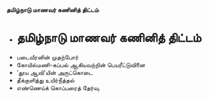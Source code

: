 **தமிழ்நாடு மாணவர் கணினித் திட்டம்**
- # தமிழ்நாடு மாணவர் கணினித் திட்டம்
- படைவீரனின் முதற்போர்
- கோயில்மணி-கப்பல் ஆகியவற்றின் பெயரீட்டுவினை
- 'தூய ஆவி'யின் அருட்கொடை
- தீக்குளித்து உயிர்நீத்தல்
- எண்ணெய்க் கொப்பரைத் தேர்வு.


